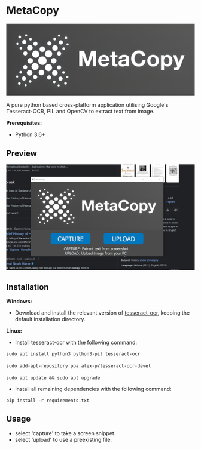 # MetaCopy

![Logo](https://github.com/PratikSonal/MetaCopy/blob/main/Logo.png)

A pure python based cross-platform application utilising Google's Tesseract-OCR, PIL and OpenCV to extract text from image.

**Prerequisites:**
+ Python 3.6+

## Preview
![Alt Text](https://github.com/PratikSonal/MetaCopy/blob/main/Preview.gif)

## Installation

**Windows:**
+ Download and install the relevant version of [tesseract-ocr](https://github.com/UB-Mannheim/tesseract/wiki), keeping the default installation directory.

**Linux:**
+ Install tesseract-ocr with the following command:
```
sudo apt install python3 python3-pil tesseract-ocr

sudo add-apt-repository ppa:alex-p/tesseract-ocr-devel

sudo apt update && sudo apt upgrade
```

+ Install all remaining dependencies with the following command:
```
pip install -r requirements.txt
```

## Usage
+ select 'capture' to take a screen snippet.
+ select 'upload' to use a preexisting file.
